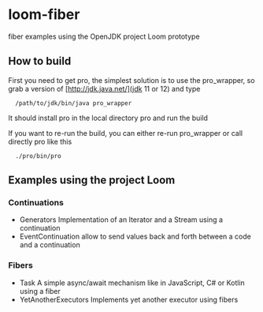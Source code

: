 # loom-fiber
fiber examples using the OpenJDK project Loom prototype

## How to build

First you need to get pro, the simplest solution is to use the pro_wrapper,
so grab a version of [http://jdk.java.net/](jdk 11 or 12) and type
```
  /path/to/jdk/bin/java pro_wrapper
```

It should install pro in the local directory pro and run the build

If you want to re-run the build, you can either re-run pro_wrapper or call directly pro like this
```
  ./pro/bin/pro
```

## Examples using the project Loom

### Continuations

- Generators
  Implementation of an Iterator and a Stream using a continuation
- EventContinuation
  allow to send values back and forth between a code and a continuation


### Fibers

- Task
  A simple async/await mechanism like in JavaScript, C# or Kotlin using a fiber
- YetAnotherExecutors
  Implements yet another executor using fibers
